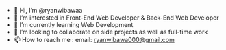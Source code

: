 - 👋 Hi, I’m @ryanwibawaa
- 👀 I’m interested in Front-End Web Developer & Back-End Web Developer
- 🌱 I’m currently learning Web Development
- 💞️ I’m looking to collaborate on side projects as well as full-time work
- 📫 How to reach me : email: ryanwibawa000@gmail.com 
